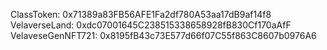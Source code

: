 ClassToken: 0x71389a83FB56AFE1Fa2df780A53aa17dB9af14f8
VelaverseLand: 0xdc07001645C238515338658928fB830Cf170aAfF
VelaveseGenNFT721: 0x8195fB43c73E577d66f07C55f863C8607b0976A6
